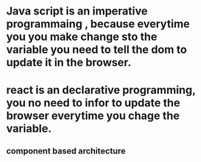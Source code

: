 # Java script is an imperative programmaing , because everytime you you make change sto the variable you need to tell the dom to update it in the browser.

# react is an declarative programming, you no need to infor to update the browser everytime you chage the variable.

## component based architecture